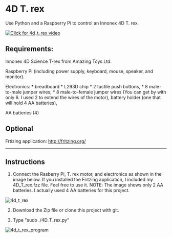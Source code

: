 # 4D T. rex
Use Python and a Raspberry Pi to control an Innonex 4D T. rex. 

[![Click for 4d_t_rex video](https://user-images.githubusercontent.com/13591438/27263304-061e23c2-542c-11e7-9e05-475ceb3b18b2.JPG)](https://www.dropbox.com/s/4z465zu4e93wi4f/4D_T_rex.AVI?dl=0)

## Requirements:
  Innonex 4D Science T-rex from Amazing Toys Ltd.
  
  Raspberry Pi (including power supply, keyboard, mouse, speaker, and monitor).
  
  Electronics:
    * breadboard
    * L293D chip
    * 2 tactile push buttons,
    * 8 male-to-male jumper wires,
    * 8 male-to-female jumper wires (You can get by with only 6. I used 2 to extend the wires of the motor),
      battery holder (one that will hold 4 AA batteries),
  
  AA batteries (4)

## Optional
  Frtizing application:
  http://fritzing.org/

____________________________________

## Instructions

1) Connect the Rasberry Pi, T. rex motor, and electronics as shown in the image below. If you installed the Fritzing application, I included my 4D_T_rex.fzz file. Feel free to use it. NOTE: The image shows only 2 AA batteries. I actually used 4 AA batteries for this project.

![4d_t_rex](https://user-images.githubusercontent.com/13591438/27252708-95ae04ba-532a-11e7-981d-740e9d38d3ed.png)

2) Download the Zip file or clone this project with git.

3) Type "sudo ./4D_T_rex.py"

![4d_t_rex_program](https://user-images.githubusercontent.com/13591438/27252709-97d69a40-532a-11e7-95e8-a27baaa768c3.png)


